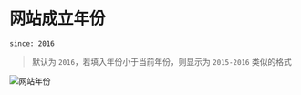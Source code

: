 # 网站成立年份

```
since: 2016
```

<blockquote class="note">
    默认为 <code>2016</code>，若填入年份小于当前年份，则显示为 <code>2015-2016</code> 类似的格式
</blockquote>

![网站年份](/src/since-year.png)

